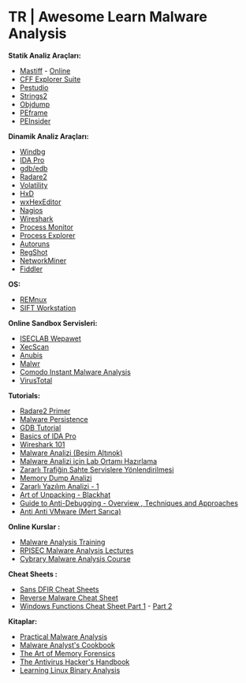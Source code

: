# TR | Awesome Learn Malware Analysis

**Statik Analiz Araçları:**

*   [Mastiff](https://git.korelogic.com/mastiff.git/) - [Online](https://mastiff-online.korelogic.com/)
*   [CFF Explorer Suite](http://www.ntcore.com/exsuite.php)
*   [Pestudio](https://winitor.com/)
*   [Strings2](http://split-code.com/strings2.html)
*   [Objdump](http://split-code.com/strings2.html)
*   [PEframe](https://github.com/guelfoweb/peframe)
*   [PEInsider](http://cerbero.io/peinsider/)

**Dinamik Analiz Araçları:**

*   [Windbg](http://www.windbg.org/)
*   [IDA Pro](https://www.hex-rays.com/products/ida/)
*   [gdb/edb](https://www.gnu.org/software/gdb/)
*   [Radare2](https://github.com/radare/radare2)
*   [Volatility](http://www.volatilityfoundation.org/)
*   [HxD](https://mh-nexus.de/en/hxd/)
*   [wxHexEditor](http://www.wxhexeditor.org/)
*   [Nagios](https://www.nagios.org/)
*   [Wireshark](https://www.wireshark.org/)
*   [Process Monitor](https://technet.microsoft.com/en-us/sysinternals/processmonitor.aspx)
*   [Process Explorer](https://technet.microsoft.com/tr-tr/sysinternals/processexplorer)
*   [Autoruns](https://technet.microsoft.com/en-us/sysinternals/bb963902.aspx)
*   [RegShot](https://sourceforge.net/projects/regshot/)
*   [NetworkMiner](https://www.netresec.com/?page=NetworkMiner)
*   [Fiddler](https://www.telerik.com/download/fiddler)

**OS:**

*   [REMnux](https://remnux.org/)
*   [SIFT Workstation](https://digital-forensics.sans.org/community/downloads)

**Online Sandbox Servisleri:**

*   [ISECLAB Wepawet](http://wepawet.iseclab.org/)
*   [XecScan](http://scan.xecure-lab.com/)
*   [Anubis](http://anubis.iseclab.org/)
*   [Malwr](https://malwr.com/submission/)
*   [Comodo Instant Malware Analysis](http://camas.comodo.com/)
*   [VirusTotal](https://www.virustotal.com/)

**Tutorials:**

*   [Radare2 Primer](http://blog.techorganic.com/2016/03/08/radare-2-in-0x1e-minutes/)
*   [Malware Persistence](http://besimaltinok.com/malware-persistence/)
*   [GDB Tutorial](https://www.cs.umd.edu/~srhuang/teaching/cmsc212/gdb-tutorial-handout.pdf)
*   [Basics of IDA Pro](http://resources.infosecinstitute.com/basics-of-ida-pro-2/)
*   [Wireshark 101](https://cs.gmu.edu/~astavrou/courses/ISA_674_F12/Wireshark-Tutorial.pdf)
*   [Malware Analizi (Besim Altınok)](http://besimaltinok.com/category/malware/)
*   [Malware Analizi için Lab Ortamı Hazırlama](http://blog.bga.com.tr/2013/08/zararl-yazlm-analizi-icin-lab-ortam.html)
*   [Zararlı Trafiğin Sahte Servislere Yönlendirilmesi](http://blog.bga.com.tr/2014/02/zararl-yazlm-trafiginin-sahte.html)
*   [Memory Dump Analizi](http://blog.bga.com.tr/2013/08/zararl-yazlmmalware-analizinde-bellek.html)
*   [Zararlı Yazılım Analizi - 1](http://blog.bga.com.tr/2015/11/tersine-muhendislik-ve-zararl-yazlm.html)
*   [Art of Unpacking - Blackhat](https://www.blackhat.com/presentations/bh-usa-07/Yason/Whitepaper/bh-usa-07-yason-WP.pdf)
*   [Guide to Anti-Debugging - Overview , Techniques and Approaches](http://www.theprohack.com/2013/05/Guide-to-Anti-Debugging-Overview-Techniques-and-Approaches-theprohack.com.html)
*   [Anti Anti VMware (Mert Sarıca)](https://www.mertsarica.com/anti-anti-vmware/)

**Online Kurslar :**

*   [Malware Analysis Training](http://securityxploded.com/malware-analysis-training-reference.php)
*   [RPISEC Malware Analysis Lectures](https://github.com/RPISEC/Malware)
*   [Cybrary Malware Analysis Course](https://www.cybrary.it/course/malware-analysis/)

**Cheat Sheets :**

*   [Sans DFIR Cheat Sheets](http://digital-forensics.sans.org/community/cheat-sheets)
*   [Reverse Malware Cheat Sheet](https://zeltser.com/reverse-malware-cheat-sheet/)
*   [Windows Functions Cheat Sheet Part 1](http://resources.infosecinstitute.com/windows-functions-in-malware-analysis-cheat-sheet-part-1/) - [Part 2](http://resources.infosecinstitute.com/windows-functions-in-malware-analysis-cheat-sheet-part-2/)

**Kitaplar:**

*   [Practical Malware Analysis](http://www.amazon.co.uk/Practical-Malware-Analysis-Hands--Dissecting/dp/1593272901/ref=sr_1_1?ie=UTF8&qid=1458313124&sr=8-1&keywords=malware+analysis)
*   [Malware Analyst's Cookbook](http://www.amazon.co.uk/Malware-Analysts-Cookbook-DVD-Techniques/dp/0470613033/ref=sr_1_4?ie=UTF8&qid=1458313124&sr=8-4&keywords=malware+analysis)
*   [The Art of Memory Forensics](http://www.amazon.co.uk/Art-Memory-Forensics-Detecting-Malware/dp/1118825098/ref=sr_1_6?ie=UTF8&qid=1458313124&sr=8-6&keywords=malware+analysis)
*   [The Antivirus Hacker's Handbook](http://www.amazon.co.uk/Antivirus-Hackers-Handbook-Joxean-Koret/dp/1119028752/ref=sr_1_7?ie=UTF8&qid=1458313124&sr=8-7&keywords=malware+analysis)
*   [Learning Linux Binary Analysis](http://www.amazon.co.uk/Learning-Binary-Analysis-elfmaster-ONeill/dp/1782167102/ref=sr_1_8?ie=UTF8&qid=1458313124&sr=8-8&keywords=malware+analysis)
